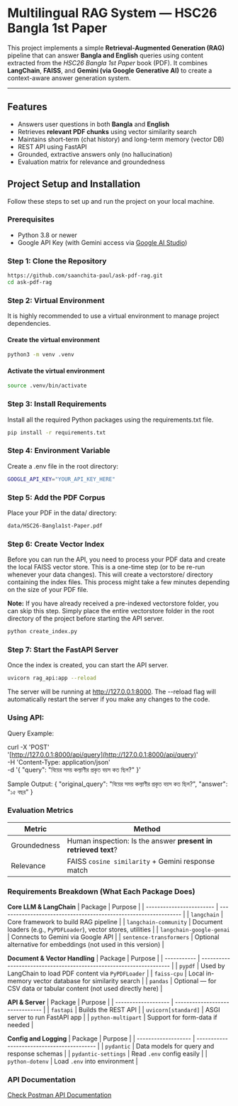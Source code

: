 # Multilingual RAG System — HSC26 Bangla 1st Paper

This project implements a simple **Retrieval-Augmented Generation (RAG)** pipeline that can answer **Bangla and English** queries using content extracted from the _HSC26 Bangla 1st Paper_ book (PDF). It combines **LangChain**, **FAISS**, and **Gemini (via Google Generative AI)** to create a context-aware answer generation system.

---

##  Features

-  Answers user questions in both **Bangla** and **English**
-  Retrieves **relevant PDF chunks** using vector similarity search
-  Maintains short-term (chat history) and long-term memory (vector DB)
-  REST API using FastAPI
-  Grounded, extractive answers only (no hallucination)
-  Evaluation matrix for relevance and groundedness

##  Project Setup and Installation

Follow these steps to set up and run the project on your local machine.

### Prerequisites

-  Python 3.8 or newer
-  Google API Key (with Gemini access via [Google AI Studio](https://aistudio.google.com/app/apikey))


###  Step 1: Clone the Repository

```bash
https://github.com/saanchita-paul/ask-pdf-rag.git
cd ask-pdf-rag
```


### Step 2: Virtual Environment
It is highly recommended to use a virtual environment to manage project dependencies.

#### Create the virtual environment
```bash
python3 -m venv .venv
```

#### Activate the virtual environment
```bash
source .venv/bin/activate
```

### Step 3: Install Requirements
Install all the required Python packages using the requirements.txt file.

```bash
pip install -r requirements.txt
```

### Step 4: Environment Variable
Create a .env file in the root directory:

```bash
GOOGLE_API_KEY="YOUR_API_KEY_HERE"

```

### Step 5: Add the PDF Corpus
Place your PDF in the data/ directory:
```bash
data/HSC26-Bangla1st-Paper.pdf
```


### Step 6: Create Vector Index
Before you can run the API, you need to process your PDF data and create the local FAISS vector store. This is a one-time step (or to be re-run whenever your data changes).
This will create a vectorstore/ directory containing the index files. This process might take a few minutes depending on the size of your PDF file.

**Note:** If you have already received a pre-indexed vectorstore folder, you can skip this step. Simply place the entire vectorstore folder in the root directory of the project before starting the API server.
```bash
python create_index.py
```


### Step 7: Start the FastAPI Server
Once the index is created, you can start the API server.
```bash
uvicorn rag_api:app --reload
```


The server will be running at http://127.0.0.1:8000. The --reload flag will automatically restart the server if you make any changes to the code.

### Using API:

Query Example:

curl -X 'POST' \
  '[http://127.0.0.1:8000/api/query](http://127.0.0.1:8000/api/query)' \
  -H 'Content-Type: application/json' \
  -d '{
     "query": "বিয়ের সময় কল্যাণীর প্রকৃত বয়স কত ছিল?"
  }'

Sample Output:
{
"original_query": "বিয়ের সময় কল্যাণীর প্রকৃত বয়স কত ছিল?",
"answer": "১৫ বছর"
}


### Evaluation Metrics

| Metric       | Method                                                         |
| ------------ | -------------------------------------------------------------- |
| Groundedness | Human inspection: Is the answer **present in retrieved text**? |
| Relevance    | FAISS `cosine similarity` + Gemini response match              |


### Requirements Breakdown (What Each Package Does)

**Core LLM & LangChain**
| Package                  | Purpose                                                          |
| ------------------------ | ---------------------------------------------------------------- |
| `langchain`              | Core framework to build RAG pipeline                             |
| `langchain-community`    | Document loaders (e.g., `PyPDFLoader`), vector stores, utilities |
| `langchain-google-genai` | Connects to Gemini via Google API                                |
| `sentence-transformers`  | Optional alternative for embeddings (not used in this version)   |

**Document & Vector Handling**
| Package     | Purpose                                                             |
| ----------- | ------------------------------------------------------------------- |
| `pypdf`     | Used by LangChain to load PDF content via `PyPDFLoader`             |
| `faiss-cpu` | Local in-memory vector database for similarity search               |
| `pandas`    | Optional — for CSV data or tabular content (not used directly here) |

**API & Server**
| Package             | Purpose                         |
| ------------------- | ------------------------------- |
| `fastapi`           | Builds the REST API             |
| `uvicorn[standard]` | ASGI server to run FastAPI app  |
| `python-multipart`  | Support for form-data if needed |

**Config and Logging**
| Package             | Purpose                                    |
| ------------------- | ------------------------------------------ |
| `pydantic`          | Data models for query and response schemas |
| `pydantic-settings` | Read `.env` config easily                   |
| `python-dotenv`     | Load `.env` into environment               |

### API Documentation

[Check Postman API Documentation](https://documenter.getpostman.com/view/15919922/2sB34oDdgp)